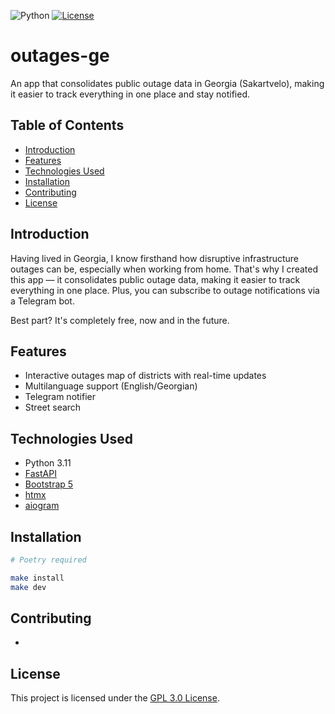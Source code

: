 ![Python](https://img.shields.io/badge/python-v3.11-blue)
[![License](https://img.shields.io/badge/license-GPL%203.0-blue.svg)](LICENSE)

# outages-ge

An app that consolidates public outage data in Georgia (Sakartvelo), making it easier to track everything in one place and stay notified.

## Table of Contents

- [Introduction](#introduction)
- [Features](#features)
- [Technologies Used](#technologies-used)
- [Installation](#installation)
- [Contributing](#contributing)
- [License](#license)

## Introduction

Having lived in Georgia, I know firsthand how disruptive infrastructure outages can be, especially when working from home. That's why I created this app — it consolidates public outage data, making it easier to track everything in one place. Plus, you can subscribe to outage notifications via a Telegram bot.

Best part? It's completely free, now and in the future.

## Features

- Interactive outages map of districts with real-time updates
- Multilanguage support (English/Georgian)
- Telegram notifier
- Street search

## Technologies Used

- Python 3.11
- [FastAPI](https://github.com/tiangolo/fastapi)
- [Bootstrap 5](https://getbootstrap.com/)
- [htmx](https://github.com/bigskysoftware/htmx)
- [aiogram](https://github.com/aiogram/aiogram)

## Installation

```bash
# Poetry required

make install
make dev
```

## Contributing

-

## License

This project is licensed under the [GPL 3.0 License](LICENSE).

